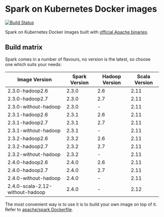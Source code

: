 # Spark on Kubernetes Docker images

[![Build Status](https://travis-ci.org/andrusha/spark-k8s-docker.svg?branch=master)](https://travis-ci.org/andrusha/spark-k8s-docker)

Spark on Kubernetes Docker images built with [official Apache binaries](http://spark.apache.org/downloads.html).

## Build matrix

Spark comes in a number of flavours, no version is the latest, so choose one which suits your needs:

| Image Version                   | Spark Version | Hadoop Version | Scala Version |
| ------------------------------- | ------------- | -------------- | ------------- |
| 2.3.0-hadoop2.6                 | 2.3.0         | 2.6            | 2.11          |
| 2.3.0-hadoop2.7                 | 2.3.0         | 2.7            | 2.11          |
| 2.3.0-without-hadoop            | 2.3.0         | -              | 2.11          |
| 2.3.1-hadoop2.6                 | 2.3.1         | 2.6            | 2.11          |
| 2.3.1-hadoop2.7                 | 2.3.1         | 2.7            | 2.11          |
| 2.3.1-without-hadoop            | 2.3.1         | -              | 2.11          |
| 2.3.2-hadoop2.6                 | 2.3.2         | 2.6            | 2.11          |
| 2.3.2-hadoop2.7                 | 2.3.2         | 2.7            | 2.11          |
| 2.3.2-without-hadoop            | 2.3.2         | -              | 2.11          |
| 2.4.0-hadoop2.6                 | 2.4.0         | 2.6            | 2.11          |
| 2.4.0-hadoop2.7                 | 2.4.0         | 2.7            | 2.11          |
| 2.4.0-without-hadoop            | 2.4.0         | -              | 2.11          |
| 2.4.0-scala-2.12-without-hadoop | 2.4.0         | -              | 2.12          |

The most convenient way is to use it is to build your own image on top of it. Refer to [apache/spark Dockerfile](https://github.com/apache/spark/blob/master/resource-managers/kubernetes/docker/src/main/dockerfiles/spark/Dockerfile).
